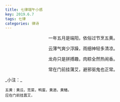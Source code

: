 ```yaml
---
title: 七律端午小感
key: 2019.6.7
tags: 七律
categories: 律诗
---
```


<p align="center">一年五月是端阳，依俗过节烹五黄。
</p>
<p align="center">云薄气爽少浮躁，雨细神轻多清凉。
</p>
<p align="center">龙舟只是拼搏趣，肉粽全然热闹香。
</p>
<p align="center">常在门前挂蒲艾，避邪驱鬼也正常。
</p>
_小注：_

```
五黄：黄瓜，苋菜，鸭蛋，黄酒，黄鳝。
应在门前挂菖艾，
```